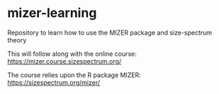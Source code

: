 # mizer-learning
Repository to learn how to use the MIZER package and size-spectrum theory

This will follow along with the online course:
https://mizer.course.sizespectrum.org/

The course relies upon the R package MIZER:
https://sizespectrum.org/mizer/
